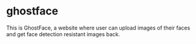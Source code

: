 # ghostface

This is GhostFace, a website where user can upload images of their faces and get face detection resistant images back.